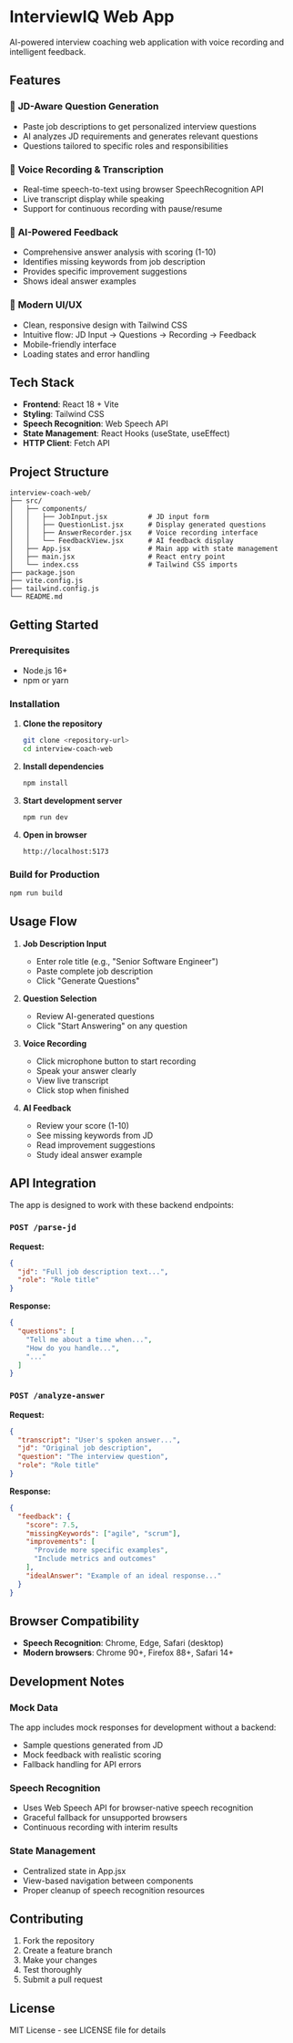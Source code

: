 # InterviewIQ Web App

AI-powered interview coaching web application with voice recording and intelligent feedback.

## Features

### 🎯 **JD-Aware Question Generation**
- Paste job descriptions to get personalized interview questions
- AI analyzes JD requirements and generates relevant questions
- Questions tailored to specific roles and responsibilities

### 🎤 **Voice Recording & Transcription**
- Real-time speech-to-text using browser SpeechRecognition API
- Live transcript display while speaking
- Support for continuous recording with pause/resume

### 🤖 **AI-Powered Feedback**
- Comprehensive answer analysis with scoring (1-10)
- Identifies missing keywords from job description
- Provides specific improvement suggestions
- Shows ideal answer examples

### 📱 **Modern UI/UX**
- Clean, responsive design with Tailwind CSS
- Intuitive flow: JD Input → Questions → Recording → Feedback
- Mobile-friendly interface
- Loading states and error handling

## Tech Stack

- **Frontend**: React 18 + Vite
- **Styling**: Tailwind CSS
- **Speech Recognition**: Web Speech API
- **State Management**: React Hooks (useState, useEffect)
- **HTTP Client**: Fetch API

## Project Structure

```
interview-coach-web/
├── src/
│   ├── components/
│   │   ├── JobInput.jsx          # JD input form
│   │   ├── QuestionList.jsx      # Display generated questions
│   │   ├── AnswerRecorder.jsx    # Voice recording interface
│   │   └── FeedbackView.jsx      # AI feedback display
│   ├── App.jsx                   # Main app with state management
│   ├── main.jsx                  # React entry point
│   └── index.css                 # Tailwind CSS imports
├── package.json
├── vite.config.js
├── tailwind.config.js
└── README.md
```

## Getting Started

### Prerequisites
- Node.js 16+ 
- npm or yarn

### Installation

1. **Clone the repository**
   ```bash
   git clone <repository-url>
   cd interview-coach-web
   ```

2. **Install dependencies**
   ```bash
   npm install
   ```

3. **Start development server**
   ```bash
   npm run dev
   ```

4. **Open in browser**
   ```
   http://localhost:5173
   ```

### Build for Production

```bash
npm run build
```

## Usage Flow

1. **Job Description Input**
   - Enter role title (e.g., "Senior Software Engineer")
   - Paste complete job description
   - Click "Generate Questions"

2. **Question Selection**
   - Review AI-generated questions
   - Click "Start Answering" on any question

3. **Voice Recording**
   - Click microphone button to start recording
   - Speak your answer clearly
   - View live transcript
   - Click stop when finished

4. **AI Feedback**
   - Review your score (1-10)
   - See missing keywords from JD
   - Read improvement suggestions
   - Study ideal answer example

## API Integration

The app is designed to work with these backend endpoints:

### `POST /parse-jd`
**Request:**
```json
{
  "jd": "Full job description text...",
  "role": "Role title"
}
```

**Response:**
```json
{
  "questions": [
    "Tell me about a time when...",
    "How do you handle...",
    "..."
  ]
}
```

### `POST /analyze-answer`
**Request:**
```json
{
  "transcript": "User's spoken answer...",
  "jd": "Original job description",
  "question": "The interview question",
  "role": "Role title"
}
```

**Response:**
```json
{
  "feedback": {
    "score": 7.5,
    "missingKeywords": ["agile", "scrum"],
    "improvements": [
      "Provide more specific examples",
      "Include metrics and outcomes"
    ],
    "idealAnswer": "Example of an ideal response..."
  }
}
```

## Browser Compatibility

- **Speech Recognition**: Chrome, Edge, Safari (desktop)
- **Modern browsers**: Chrome 90+, Firefox 88+, Safari 14+

## Development Notes

### Mock Data
The app includes mock responses for development without a backend:
- Sample questions generated from JD
- Mock feedback with realistic scoring
- Fallback handling for API errors

### Speech Recognition
- Uses Web Speech API for browser-native speech recognition
- Graceful fallback for unsupported browsers
- Continuous recording with interim results

### State Management
- Centralized state in App.jsx
- View-based navigation between components
- Proper cleanup of speech recognition resources

## Contributing

1. Fork the repository
2. Create a feature branch
3. Make your changes
4. Test thoroughly
5. Submit a pull request

## License

MIT License - see LICENSE file for details 